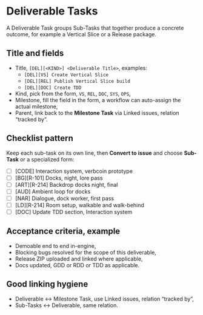 # Deliverable Tasks

A Deliverable Task groups Sub-Tasks that together produce a concrete outcome, for example a Vertical Slice or a Release package.

## Title and fields
- Title, `[DEL][<KIND>] <Deliverable Title>`, examples:
  - `[DEL][VS] Create Vertical Slice`
  - `[DEL][REL] Publish Vertical Slice build`
  - `[DEL][DOC] Create TDD`
- Kind, pick from the form, `VS`, `REL`, `DOC`, `SYS`, `OPS`,
- Milestone, fill the field in the form, a workflow can auto-assign the actual milestone,
- Parent, link back to the **Milestone Task** via Linked issues, relation “tracked by”.

## Checklist pattern
Keep each sub-task on its own line, then **Convert to issue** and choose **Sub-Task** or a specialized form:

- [ ] [CODE] Interaction system, verbcoin prototype
- [ ] [BG][R-101] Docks, night, lore pass
- [ ] [ART][R-214] Backdrop docks night, final
- [ ] [AUD] Ambient loop for docks
- [ ] [NAR] Dialogue, dock worker, first pass
- [ ] [LD][R-214] Room setup, walkable and walk-behind
- [ ] [DOC] Update TDD section, Interaction system

## Acceptance criteria, example
- Demoable end to end in-engine,
- Blocking bugs resolved for the scope of this deliverable,
- Release ZIP uploaded and linked where applicable,
- Docs updated, GDD or RDD or TDD as applicable.

## Good linking hygiene
- Deliverable ↔ Milestone Task, use Linked issues, relation “tracked by”,
- Sub-Tasks ↔ Deliverable, same relation.

<!-- Maintainer note, prefix-based auto-labeling can be enabled via workflow -->

